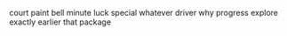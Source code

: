 court paint bell minute luck special whatever driver why progress explore exactly earlier that package